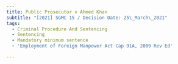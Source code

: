 ```yaml
---
title: Public Prosecutor v Ahmed Khan
subtitle: "[2021] SGMC 15 / Decision Date: 25\_March\_2021"
tags:
  - Criminal Procedure And Sentencing
  - Sentencing
  - Mandatory minimum sentence
  - 'Employment of Foreign Manpower Act Cap 91A, 2009 Rev Ed'

---
```

